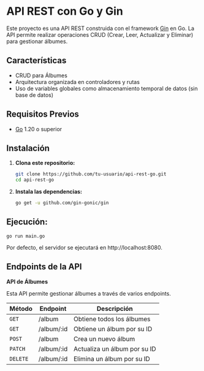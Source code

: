 # API REST con Go y Gin

Este proyecto es una API REST construida con el framework [Gin](https://github.com/gin-gonic/gin) en Go. La API permite realizar operaciones CRUD (Crear, Leer, Actualizar y Eliminar) para gestionar álbumes.

## Características

- CRUD para Álbumes
- Arquitectura organizada en controladores y rutas
- Uso de variables globales como almacenamiento temporal de datos (sin base de datos)

## Requisitos Previos

- [Go](https://golang.org/dl/) 1.20 o superior

## Instalación

1. **Clona este repositorio:**

    ```bash
    git clone https://github.com/tu-usuario/api-rest-go.git
    cd api-rest-go

2. **Instala las dependencias:**
    ```bash
    go get -u github.com/gin-gonic/gin

## Ejecución:
    go run main.go

Por defecto, el servidor se ejecutará en http://localhost:8080.

## Endpoints de la API

**API de Álbumes**

Esta API permite gestionar álbumes a través de varios endpoints.

| Método | Endpoint       | Descripción                              |
|--------|----------------|------------------------------------------|
| `GET`    | /album         | Obtiene todos los álbumes                |
| `GET`    | /album/:id     | Obtiene un álbum por su ID               |
| `POST`   | /album         | Crea un nuevo álbum                      |
| `PATCH`  | /album/:id     | Actualiza un álbum por su ID             |
| `DELETE` | /album/:id     | Elimina un álbum por su ID               |
